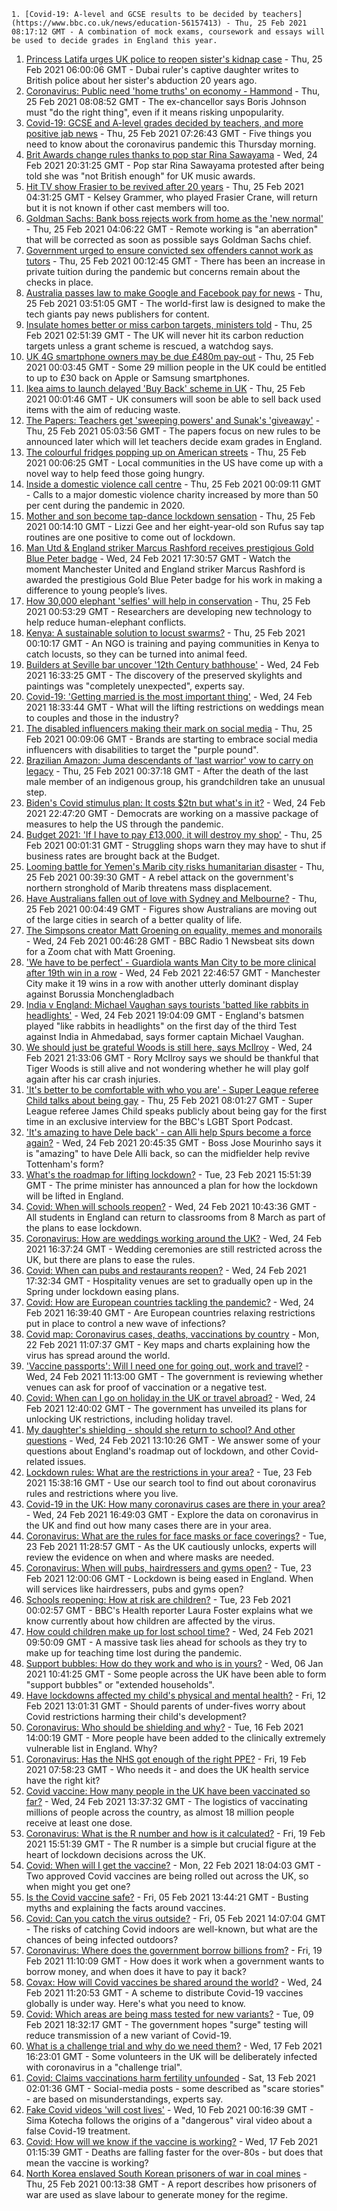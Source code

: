 
    1. [Covid-19: A-level and GCSE results to be decided by teachers](https://www.bbc.co.uk/news/education-56157413) - Thu, 25 Feb 2021 08:17:12 GMT - A combination of mock exams, coursework and essays will be used to decide grades in England this year.
1. [Princess Latifa urges UK police to reopen sister's kidnap case](https://www.bbc.co.uk/news/world-middle-east-56188745) - Thu, 25 Feb 2021 06:00:06 GMT - Dubai ruler's captive daughter writes to British police about her sister's abduction 20 years ago.
1. [Coronavirus: Public need 'home truths' on economy - Hammond](https://www.bbc.co.uk/news/uk-politics-56182669) - Thu, 25 Feb 2021 08:08:52 GMT - The ex-chancellor says Boris Johnson must "do the right thing", even if it means risking unpopularity.
1. [Covid-19: GCSE and A-level grades decided by teachers, and more positive jab news](https://www.bbc.co.uk/news/uk-56192882) - Thu, 25 Feb 2021 07:26:43 GMT - Five things you need to know about the coronavirus pandemic this Thursday morning.
1. [Brit Awards change rules thanks to pop star Rina Sawayama](https://www.bbc.co.uk/news/entertainment-arts-56190413) - Wed, 24 Feb 2021 20:31:25 GMT - Pop star Rina Sawayama protested after being told she was "not British enough" for UK music awards.
1. [Hit TV show Frasier to be revived after 20 years](https://www.bbc.co.uk/news/entertainment-arts-56191980) - Thu, 25 Feb 2021 04:31:25 GMT - Kelsey Grammer, who played Frasier Crane, will return but it is not known if other cast members will too.
1. [Goldman Sachs: Bank boss rejects work from home as the 'new normal'](https://www.bbc.co.uk/news/business-56192048) - Thu, 25 Feb 2021 04:06:22 GMT - Remote working is "an aberration" that will be corrected as soon as possible says Goldman Sachs chief.
1. [Government urged to ensure convicted sex offenders cannot work as tutors](https://www.bbc.co.uk/news/uk-politics-56186826) - Thu, 25 Feb 2021 00:12:45 GMT - There has been an increase in private tuition during the pandemic but concerns remain about the checks in place.
1. [Australia passes law to make Google and Facebook pay for news](https://www.bbc.co.uk/news/world-australia-56163550) - Thu, 25 Feb 2021 03:51:05 GMT - The world-first law is designed to make the tech giants pay news publishers for content.
1. [Insulate homes better or miss carbon targets, ministers told](https://www.bbc.co.uk/news/uk-politics-56187069) - Thu, 25 Feb 2021 02:51:39 GMT - The UK will never hit its carbon reduction targets unless a grant scheme is rescued, a watchdog says.
1. [UK 4G smartphone owners may be due £480m pay-out](https://www.bbc.co.uk/news/technology-56182272) - Thu, 25 Feb 2021 00:03:45 GMT - Some 29 million people in the UK could be entitled to up to £30 back on Apple or Samsung smartphones.
1. [Ikea aims to launch delayed 'Buy Back' scheme in UK](https://www.bbc.co.uk/news/business-56186217) - Thu, 25 Feb 2021 00:01:46 GMT - UK consumers will soon be able to sell back used items with the aim of reducing waste.
1. [The Papers: Teachers get 'sweeping powers' and Sunak's 'giveaway'](https://www.bbc.co.uk/news/blogs-the-papers-56190754) - Thu, 25 Feb 2021 05:03:56 GMT - The papers focus on new rules to be announced later which will let teachers decide exam grades in England.
1. [The colourful fridges popping up on American streets](https://www.bbc.co.uk/news/business-56176965) - Thu, 25 Feb 2021 00:06:25 GMT - Local communities in the US have come up with a novel way to help feed those going hungry.
1. [Inside a domestic violence call centre](https://www.bbc.co.uk/news/uk-56186825) - Thu, 25 Feb 2021 00:09:11 GMT - Calls to a major domestic violence charity increased by more than 50 per cent during the pandemic in 2020.
1. [Mother and son become tap-dance lockdown sensation](https://www.bbc.co.uk/news/uk-england-london-56179919) - Thu, 25 Feb 2021 00:14:10 GMT - Lizzi Gee and her eight-year-old son Rufus say tap routines are one positive to come out of lockdown.
1. [Man Utd & England striker Marcus Rashford receives prestigious Gold Blue Peter badge](https://www.bbc.co.uk/sport/av/football/56183688) - Wed, 24 Feb 2021 17:30:57 GMT - Watch the moment Manchester United and England striker Marcus Rashford is awarded the prestigious Gold Blue Peter badge for his work in making a difference to young people’s lives.
1. [How 30,000 elephant 'selfies' will help in conservation](https://www.bbc.co.uk/news/science-environment-56186595) - Thu, 25 Feb 2021 00:53:29 GMT - Researchers are developing new technology to help reduce human-elephant conflicts.
1. [Kenya: A sustainable solution to locust swarms?](https://www.bbc.co.uk/news/world-africa-56187046) - Thu, 25 Feb 2021 00:10:17 GMT - An NGO is training and paying communities in Kenya to catch locusts, so they can be turned into animal feed.
1. [Builders at Seville bar uncover '12th Century bathhouse'](https://www.bbc.co.uk/news/world-europe-56186246) - Wed, 24 Feb 2021 16:33:25 GMT - The discovery of the preserved skylights and paintings was "completely unexpected", experts say.
1. [Covid-19: 'Getting married is the most important thing'](https://www.bbc.co.uk/news/uk-england-suffolk-56181653) - Wed, 24 Feb 2021 18:33:44 GMT - What will the lifting restrictions on weddings mean to couples and those in the industry?
1. [The disabled influencers making their mark on social media](https://www.bbc.co.uk/news/business-56073239) - Thu, 25 Feb 2021 00:09:06 GMT - Brands are starting to embrace social media influencers with disabilities to target the "purple pound".
1. [Brazilian Amazon: Juma descendants of 'last warrior' vow to carry on legacy](https://www.bbc.co.uk/news/world-latin-america-56161446) - Thu, 25 Feb 2021 00:37:18 GMT - After the death of the last male member of an indigenous group, his grandchildren take an unusual step.
1. [Biden's Covid stimulus plan: It costs $2tn but what's in it?](https://www.bbc.co.uk/news/business-56019033) - Wed, 24 Feb 2021 22:47:20 GMT - Democrats are working on a massive package of measures to help the US through the pandemic.
1. [Budget 2021: 'If I have to pay £13,000, it will destroy my shop'](https://www.bbc.co.uk/news/business-55982303) - Thu, 25 Feb 2021 00:01:31 GMT - Struggling shops warn they may have to shut if business rates are brought back at the Budget.
1. [Looming battle for Yemen's Marib city risks humanitarian disaster](https://www.bbc.co.uk/news/world-middle-east-56168943) - Thu, 25 Feb 2021 00:39:30 GMT - A rebel attack on the government's northern stronghold of Marib threatens mass displacement.
1. [Have Australians fallen out of love with Sydney and Melbourne?](https://www.bbc.co.uk/news/business-56167965) - Thu, 25 Feb 2021 00:04:49 GMT - Figures show Australians are moving out of the large cities in search of a better quality of life.
1. [The Simpsons creator Matt Groening on equality, memes and monorails](https://www.bbc.co.uk/news/newsbeat-56024683) - Wed, 24 Feb 2021 00:46:28 GMT - BBC Radio 1 Newsbeat sits down for a Zoom chat with Matt Groening.
1. ['We have to be perfect' - Guardiola wants Man City to be more clinical after 19th win in a row](https://www.bbc.co.uk/sport/football/56172096) - Wed, 24 Feb 2021 22:46:57 GMT - Manchester City make it 19 wins in a row with another utterly dominant display against Borussia Monchengladbach
1. [India v England: Michael Vaughan says tourists 'batted like rabbits in headlights'](https://www.bbc.co.uk/sport/cricket/56153472) - Wed, 24 Feb 2021 19:04:09 GMT - England's batsmen played "like rabbits in headlights" on the first day of the third Test against India in Ahmedabad, says former captain Michael Vaughan.
1. [We should just be grateful Woods is still here, says McIlroy](https://www.bbc.co.uk/sport/golf/56186693) - Wed, 24 Feb 2021 21:33:06 GMT - Rory McIlroy says we should be thankful that Tiger Woods is still alive and not wondering whether he will play golf again after his car crash injuries.
1. ['It's better to be comfortable with who you are' - Super League referee Child talks about being gay](https://www.bbc.co.uk/sport/rugby-league/56182569) - Thu, 25 Feb 2021 08:01:27 GMT - Super League referee James Child speaks publicly about being gay for the first time in an exclusive interview for the BBC's LGBT Sport Podcast.
1. [ 'It's amazing to have Dele back' - can Alli help Spurs become a force again?](https://www.bbc.co.uk/sport/football/56190244) - Wed, 24 Feb 2021 20:45:35 GMT - Boss Jose Mourinho says it is "amazing" to have Dele Alli back, so can the midfielder help revive Tottenham's form?
1. [What's the roadmap for lifting lockdown?](https://www.bbc.co.uk/news/explainers-52530518) - Tue, 23 Feb 2021 15:51:39 GMT - The prime minister has announced a plan for how the lockdown will be lifted in England.
1. [Covid: When will schools reopen?](https://www.bbc.co.uk/news/education-51643556) - Wed, 24 Feb 2021 10:43:36 GMT - All students in England can return to classrooms from 8 March as part of the plans to ease lockdown.
1. [Coronavirus: How are weddings working around the UK?](https://www.bbc.co.uk/news/explainers-52811509) - Wed, 24 Feb 2021 16:37:24 GMT - Wedding ceremonies are still restricted across the UK, but there are plans to ease the rules.
1. [Covid: When can pubs and restaurants reopen?](https://www.bbc.co.uk/news/business-52977388) - Wed, 24 Feb 2021 17:32:34 GMT - Hospitality venues are set to gradually open up in the Spring under lockdown easing plans.
1. [Covid: How are European countries tackling the pandemic?](https://www.bbc.co.uk/news/explainers-53640249) - Wed, 24 Feb 2021 16:39:40 GMT - Are European countries relaxing restrictions put in place to control a new wave of infections?
1. [Covid map: Coronavirus cases, deaths, vaccinations by country](https://www.bbc.co.uk/news/world-51235105) - Mon, 22 Feb 2021 11:07:37 GMT - Key maps and charts explaining how the virus has spread around the world.
1. ['Vaccine passports': Will I need one for going out, work and travel?](https://www.bbc.co.uk/news/explainers-55718553) - Wed, 24 Feb 2021 11:13:00 GMT - The government is reviewing whether venues can ask for proof of vaccination or a negative test.
1. [Covid: When can I go on holiday in the UK or travel abroad?](https://www.bbc.co.uk/news/explainers-52646738) - Wed, 24 Feb 2021 12:40:02 GMT - The government has unveiled its plans for unlocking UK restrictions, including holiday travel.
1. [My daughter's shielding - should she return to school? And other questions](https://www.bbc.co.uk/news/world-asia-china-51176409) - Wed, 24 Feb 2021 13:10:26 GMT - We answer some of your questions about England's roadmap out of lockdown, and other Covid-related issues.
1. [Lockdown rules: What are the restrictions in your area?](https://www.bbc.co.uk/news/uk-54373904) - Tue, 23 Feb 2021 15:38:16 GMT - Use our search tool to find out about coronavirus rules and restrictions where you live.
1. [Covid-19 in the UK: How many coronavirus cases are there in your area?](https://www.bbc.co.uk/news/uk-51768274) - Wed, 24 Feb 2021 16:49:03 GMT - Explore the data on coronavirus in the UK and find out how many cases there are in your area.
1. [Coronavirus: What are the rules for face masks or face coverings?](https://www.bbc.co.uk/news/health-51205344) - Tue, 23 Feb 2021 11:28:57 GMT - As the UK cautiously unlocks, experts will review the evidence on when and where masks are needed.
1. [Coronavirus: When will pubs, hairdressers and gyms open?](https://www.bbc.co.uk/news/explainers-53349989) - Tue, 23 Feb 2021 12:00:06 GMT - Lockdown is being eased in England. When will services like hairdressers, pubs and gyms open?
1. [Schools reopening: How at risk are children?](https://www.bbc.co.uk/news/explainers-52777244) - Tue, 23 Feb 2021 00:02:57 GMT - BBC's Health reporter Laura Foster explains what we know currently about how children are affected by the virus.
1. [How could children make up for lost school time?](https://www.bbc.co.uk/news/explainers-55938837) - Wed, 24 Feb 2021 09:50:09 GMT - A massive task lies ahead for schools as they try to make up for teaching time lost during the pandemic.
1. [Support bubbles: How do they work and who is in yours?](https://www.bbc.co.uk/news/health-52637354) - Wed, 06 Jan 2021 10:41:25 GMT - Some people across the UK have been able to form "support bubbles" or "extended households".
1. [Have lockdowns affected my child's physical and mental health?](https://www.bbc.co.uk/news/explainers-55936928) - Fri, 12 Feb 2021 13:01:31 GMT - Should parents of under-fives worry about Covid restrictions harming their child's development?
1. [Coronavirus: Who should be shielding and why?](https://www.bbc.co.uk/news/health-51997151) - Tue, 16 Feb 2021 14:00:19 GMT - More people have been added to the clinically extremely vulnerable list in England. Why?
1. [Coronavirus: Has the NHS got enough of the right PPE?](https://www.bbc.co.uk/news/health-52254745) - Fri, 19 Feb 2021 07:58:23 GMT - Who needs it - and does the UK health service have the right kit?
1. [Covid vaccine: How many people in the UK have been vaccinated so far?](https://www.bbc.co.uk/news/health-55274833) - Wed, 24 Feb 2021 13:37:32 GMT - The logistics of vaccinating millions of people across the country, as almost 18 million people receive at least one dose.
1. [Coronavirus: What is the R number and how is it calculated?](https://www.bbc.co.uk/news/health-52473523) - Fri, 19 Feb 2021 15:51:39 GMT - The R number is a simple but crucial figure at the heart of lockdown decisions across the UK.
1. [Covid: When will I get the vaccine?](https://www.bbc.co.uk/news/health-55045639) - Mon, 22 Feb 2021 18:04:03 GMT - Two approved Covid vaccines are being rolled out across the UK, so when might you get one?
1. [Is the Covid vaccine safe?](https://www.bbc.co.uk/news/health-55056016) - Fri, 05 Feb 2021 13:44:21 GMT - Busting myths and explaining the facts around vaccines.
1. [Covid: Can you catch the virus outside?](https://www.bbc.co.uk/news/explainers-55680305) - Fri, 05 Feb 2021 14:07:04 GMT - The risks of catching Covid indoors are well-known, but what are the chances of being infected outdoors?
1. [Coronavirus: Where does the government borrow billions from?](https://www.bbc.co.uk/news/business-50504151) - Fri, 19 Feb 2021 11:10:09 GMT - How does it work when a government wants to borrow money, and when does it have to pay it back?
1. [Covax: How will Covid vaccines be shared around the world?](https://www.bbc.co.uk/news/world-55795297) - Wed, 24 Feb 2021 11:20:53 GMT - A scheme to distribute Covid-19 vaccines globally is under way. Here's what you need to know.
1. [Covid: Which areas are being mass tested for new variants?](https://www.bbc.co.uk/news/explainers-54872039) - Tue, 09 Feb 2021 18:32:17 GMT - The government hopes "surge" testing will reduce transmission of a new variant of Covid-19.
1. [What is a challenge trial and why do we need them?](https://www.bbc.co.uk/news/health-56098344) - Wed, 17 Feb 2021 16:23:01 GMT - Some volunteers in the UK will be deliberately infected with coronavirus in a "challenge trial".
1. [Covid: Claims vaccinations harm fertility unfounded](https://www.bbc.co.uk/news/health-56012529) - Sat, 13 Feb 2021 02:01:36 GMT - Social-media posts - some described as "scare stories" - are based on misunderstandings, experts say.
1. [Fake Covid videos 'will cost lives'](https://www.bbc.co.uk/news/health-55994597) - Wed, 10 Feb 2021 00:16:39 GMT - Sima Kotecha follows the origins of a "dangerous" viral video about a false Covid-19 treatment.
1. [Covid: How will we know if the vaccine is working?](https://www.bbc.co.uk/news/health-56072684) - Wed, 17 Feb 2021 01:15:39 GMT - Deaths are falling faster for the over-80s - but does that mean the vaccine is working?
1. [North Korea enslaved South Korean prisoners of war in coal mines](https://www.bbc.co.uk/news/world-asia-56178271) - Thu, 25 Feb 2021 00:13:38 GMT - A report describes how prisoners of war are used as slave labour to generate money for the regime.

